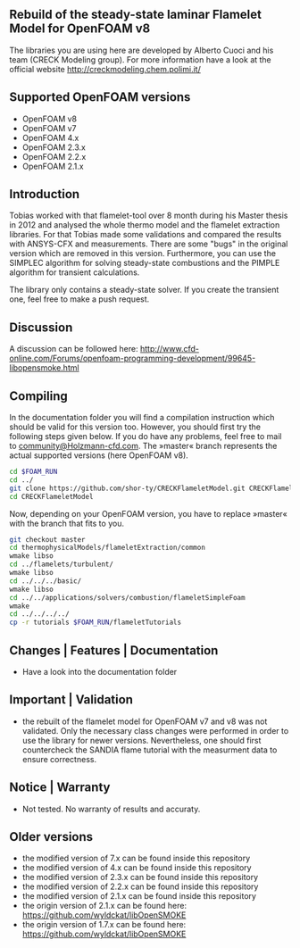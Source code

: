 ##  Rebuild of the steady-state laminar Flamelet Model for OpenFOAM v8

The libraries you are using here are developed by Alberto Cuoci and his team (CRECK Modeling group). For more information have a look at the official website http://creckmodeling.chem.polimi.it/

## Supported OpenFOAM versions
 - OpenFOAM v8
 - OpenFOAM v7
 - OpenFOAM 4.x
 - OpenFOAM 2.3.x
 - OpenFOAM 2.2.x
 - OpenFOAM 2.1.x

## Introduction
Tobias worked with that flamelet-tool over 8 month during his Master thesis in 2012 and analysed the whole thermo model and the flamelet extraction libraries. For that Tobias made some validations and compared the results with ANSYS-CFX and measurements. There are some "bugs" in the original version which are removed in this version. Furthermore, you can use the SIMPLEC algorithm for solving steady-state combustions and the PIMPLE algorithm for transient calculations.

The library only contains a steady-state solver. If you create the transient one, feel free to make a push request.


## Discussion
A discussion can be followed here: http://www.cfd-online.com/Forums/openfoam-programming-development/99645-libopensmoke.html

## Compiling

In the documentation folder you will find a compilation instruction which should be valid for this version too. However, you should
first try the following steps given below. If you do have any problems, feel free to mail to community@Holzmann-cfd.com. The »master« branch represents the actual supported versions (here OpenFOAM v8).

```bash
cd $FOAM_RUN
cd ../
git clone https://github.com/shor-ty/CRECKFlameletModel.git CRECKFlameletModel
cd CRECKFlameletModel
```
Now, depending on your OpenFOAM version, you have to replace »master« with the branch that fits to you.
```bash
git checkout master
cd thermophysicalModels/flameletExtraction/common
wmake libso
cd ../flamelets/turbulent/
wmake libso
cd ../../../basic/
wmake libso
cd ../../applications/solvers/combustion/flameletSimpleFoam
wmake
cd ../../../../
cp -r tutorials $FOAM_RUN/flameletTutorials
```

## Changes | Features | Documentation
+ Have a look into the documentation folder

## Important | Validation

+ the rebuilt of the flamelet model for OpenFOAM v7 and v8 was not validated. Only the necessary class changes were performed in order to use the library for newer versions. Nevertheless, one should first countercheck the SANDIA flame tutorial with the measurment data to ensure correctness.

## Notice | Warranty
+ Not tested. No warranty of results and accuraty.

## Older versions
+ the modified version of 7.x can be found inside this repository
+ the modified version of 4.x can be found inside this repository
+ the modified version of 2.3.x can be found inside this repository
+ the modified version of 2.2.x can be found inside this repository
+ the modified version of 2.1.x can be found inside this repository
+ the origin version of 2.1.x can be found here: https://github.com/wyldckat/libOpenSMOKE
+ the origin version of 1.7.x can be found here: https://github.com/wyldckat/libOpenSMOKE


